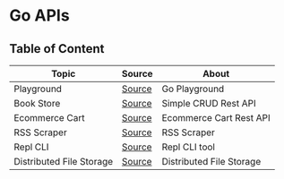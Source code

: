 # Go APIs

## Table of Content

| Topic                    | Source                                | About                    |
| ------------------------ | ------------------------------------- | ------------------------ |
| Playground               | [Source](./playground/)               | Go Playground            |
| Book Store               | [Source](./book-store/)               | Simple CRUD Rest API     |
| Ecommerce Cart           | [Source](./ecommerce-cart/)           | Ecommerce Cart Rest API  |
| RSS Scraper              | [Source](./rss-scraper/)              | RSS Scraper              |
| Repl CLI                 | [Source](./repl-cli/)                 | Repl CLI tool            |
| Distributed File Storage | [Source](./distributed-file-storage/) | Distributed File Storage |
